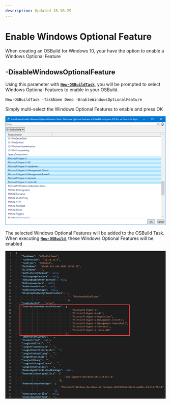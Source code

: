 ```yaml
---
description: Updated 18.10.29
---
```


# Enable Windows Optional Feature

When creating an OSBuild for Windows 10, your have the option to enable a Windows Optional Feature

## -DisableWindowsOptionalFeature

Using this parameter with [**`New-OSBuildTask`**](./), you will be prompted to select Windows Optional Features to enable in your OSBuild.

```text
New-OSBuildTask -TaskName Demo -EnableWindowsOptionalFeature
```

Simply multi-select the Windows Optional Features to enable and press OK

![](../../../.gitbook/assets/2018-10-29_0-25-49.png)

The selected Windows Optional Features will be added to the OSBuild Task.  When executing [**`New-OSBuild`**](../new-osbuild.md), these Windows Optional Features will be enabled

![](../../../.gitbook/assets/2018-10-29_0-26-47enable.png)

